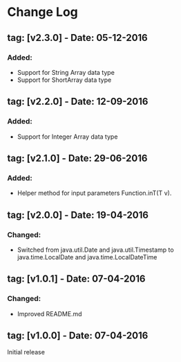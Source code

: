 # Change Log

## tag: [v2.3.0] - Date: 05-12-2016
### Added:
- Support for String Array data type
- Support for ShortArray data type

## tag: [v2.2.0] - Date: 12-09-2016 
### Added:
- Support for Integer Array data type

## tag: [v2.1.0] - Date: 29-06-2016 
### Added:
- Helper method for input parameters Function.inT(T v).

## tag: [v2.0.0] - Date: 19-04-2016 
### Changed:
- Switched from java.util.Date and java.util.Timestamp to java.time.LocalDate and java.time.LocalDateTime

## tag: [v1.0.1] - Date: 07-04-2016 
### Changed:
- Improved README.md

## tag: [v1.0.0] - Date: 07-04-2016 
Initial release




